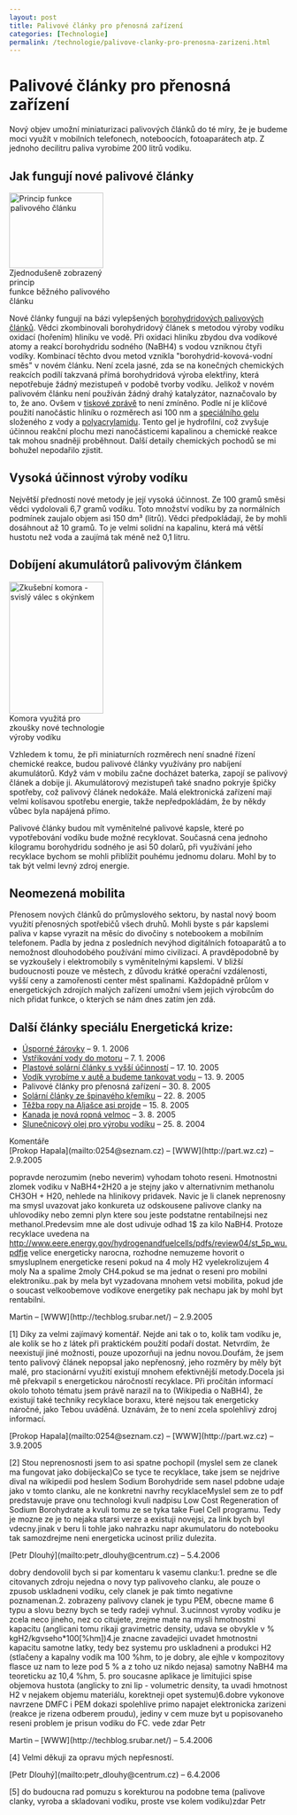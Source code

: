 ```yaml
---
layout: post
title: Palivové články pro přenosná zařízení
categories: [Technologie]
permalink: /technologie/palivove-clanky-pro-prenosna-zarizeni.html
---
```

# Palivové články pro přenosná zařízení

Nový objev umožní miniaturizaci palivových článků do té míry, že je budeme moci využít v mobilních telefonech, noteboocích, fotoaparátech atp. Z jednoho decilitru paliva vyrobíme 200 litrů vodíku.

## Jak fungují nové palivové články

<div class="obry" style="width:187px"><div class="leftbox"><img alt="Princip funkce palivového článku" height="136" src="http://www.techblog.cz/images/princip-funkce-palivoveho-clanku.jpg" width="170"/></div>Zjednodušeně zobrazený princip <br/>funkce běžného palivového článku</div> 

Nové články fungují na bázi vylepšených [borohydridových palivových článků](http://en.wikipedia.org/wiki/Sodium_borohydride). Vědci zkombinovali borohydridový článek s metodou výroby vodíku oxidací (hořením) hliníku ve vodě. Při oxidaci hliníku zbydou dva vodíkové atomy a reakcí borohydridu sodného (NaBH4) s vodou vzniknou čtyři vodíky. Kombinací těchto dvou metod vznikla "borohydrid-kovová-vodní směs" v novém článku. Není zcela jasné, zda se na konečných chemických reakcích podílí takzvaná přímá borohydridová výroba elektřiny, která nepotřebuje žádný mezistupeň v podobě tvorby vodíku. Jelikož v novém palivovém článku není používán žádný drahý katalyzátor, naznačovalo by to, že ano. Ovšem v [tiskové zprávě](http://news.uns.purdue.edu/UNS/html4ever/2005/050828.Varma.fuelcells.html) to není zmíněno. Podle ní je klíčové použití nanočástic hliníku o rozměrech asi 100 nm a [speciálního gelu](http://dermnetnz.org/procedures/polyacrylamide.html) složeného z vody a [polyacrylamidu](http://en.wikipedia.org/wiki/Polyacrylamide). Tento gel je hydrofilní, což zvyšuje účinnou reakční plochu mezi nanočásticemi kapalinou a chemické reakce tak mohou snadněji proběhnout. Další detaily chemických pochodů se mi bohužel nepodařilo zjistit.

## Vysoká účinnost výroby vodíku

Největší předností nové metody je její vysoká účinnost. Ze 100 gramů směsi vědci vydolovali 6,7 gramů vodíku. Toto množství vodíku by za normálních podmínek zaujalo objem asi 150 dm³ (litrů). Vědci předpokládají, že by mohli dosáhnout až 10 gramů. To je velmi solidní na kapalinu, která má větší hustotu než voda a zaujímá tak méně než 0,1 litru.

## Dobíjení akumulátorů palivovým článkem

<div class="obry" style="width:187px"><div class="leftbox"><img alt="Zkušební komora - svislý válec s okýnkem" height="238" src="http://www.techblog.cz/images/zkusebni-laboratorni-palivovy-clanek.jpg" width="170"/></div>Komora využitá pro zkoušky nové technologie výroby vodíku</div> 

Vzhledem k tomu, že při miniaturních rozměrech není snadné řízení chemické reakce, budou palivové články využívány pro nabíjení akumulátorů. Když vám v mobilu začne docházet baterka, zapojí se palivový článek a dobije ji. Akumulátorový mezistupeň také snadno pokryje špičky spotřeby, což palivový článek nedokáže. Malá elektronická zařízení mají velmi kolísavou spotřebu energie, takže nepředpokládám, že by někdy vůbec byla napájená přímo.

Palivové články budou mít vyměnitelné palivové kapsle, které po vypotřebování vodíku bude možné recyklovat. Současná cena jednoho kilogramu borohydridu sodného je asi 50 dolarů, při využívání jeho recyklace bychom se mohli přiblížit pouhému jednomu dolaru. Mohl by to tak být velmi levný zdroj energie.

## Neomezená mobilita

Přenosem nových článků do průmyslového sektoru, by nastal nový boom využití přenosných spotřebičů všech druhů. Mohli byste s pár kapslemi paliva v kapse vyrazit na měsíc do divočiny s notebookem a mobilním telefonem. Padla by jedna z posledních nevýhod digitálních fotoaparátů a to nemožnost dlouhodobého používání mimo civilizaci. A pravděpodobně by se vyzkoušely i elektromobily s vyměnitelnými kapslemi. V bližší budoucnosti pouze ve městech, z důvodu krátké operační vzdálenosti, vyšší ceny a zamořenosti center měst spalinami. Každopádně průlom v energetických zdrojích malých zařízení umožní všem jejich výrobcům do nich přidat funkce, o kterých se nám dnes zatím jen zdá.

## Další články speciálu Energetická krize:

  * [Úsporné žárovky](http://www.techblog.cz/veda/usporne-zarovky.html) – 9. 1. 2006
  * [Vstřikování vody do motoru](http://www.techblog.cz/technologie/vstrikovani-vody-do-motoru.html) – 7. 1. 2006
  * [Plastové solární články s vyšší účinností](http://www.techblog.cz/technologie/plastove-solarni-clanky-s-vyssi-ucinnosti.html) – 17. 10. 2005
  * [Vodík vyrobíme v autě a budeme tankovat vodu](http://www.techblog.cz/technologie/vodik-vyrobime-v-aute-a-budeme-tankovat-vodu.html) – 13. 9. 2005
  * Palivové články pro přenosná zařízení – 30. 8. 2005
  * [Solární články ze špinavého křemíku](http://www.techblog.cz/technologie/solarni-clanky-ze-spinaveho-kremiku.html) – 22. 8. 2005
  * [Těžba ropy na Aljašce asi projde](http://www.techblog.cz/technologie/tezba-ropy-na-aljasce-asi-projde.html) – 15. 8. 2005
  * [Kanada je nová ropná velmoc](http://www.techblog.cz/technologie/kanada-je-nova-ropna-velmoc.html) – 3. 8. 2005
  * [Slunečnicový olej pro výrobu vodíku](http://www.techblog.cz/technologie/slunecnicovy-olej-pro-vyrobu-vodiku.html) – 25. 8. 2004




<section id='comments-section'>
<div class='commentsheader'>Komentáře</div>        
<div class='comment-item-header' markdown=1>
[Prokop Hapala](mailto:0254@seznam.cz) &ndash; [WWW](http://part.wz.cz) &ndash; 2.9.2005
</div>

popravde nerozumim (nebo neverim) vyhodam tohoto reseni. Hmotnostni zlomek vodiku v NaBH4+2H20 a je stejny jako v alternativnim methanolu CH3OH + H20, nehlede na hlinikovy pridavek. Navic je li clanek neprenosny ma smysl uvazovat jako konkureta uz odskousene palivove clanky na uhlovodiky nebo zemni plyn ktere sou jeste podstatne rentabilnejsi nez methanol.Predevsim mne ale dost udivuje odhad 1$ za kilo NaBH4. Protoze recyklace uvedena na http://www.eere.energy.gov/hydrogenandfuelcells/pdfs/review04/st_5p_wu.pdfje velice energeticky narocna, rozhodne nemuzeme hovorit o smysluplnem energeticke reseni pokud na 4 moly H2 vyelekrolizujem 4 moly Na a spalime 2moly CH4.pokud se ma jednat o reseni pro mobilni elektroniku..pak by mela byt vyzadovana mnohem vetsi mobilita, pokud jde o soucast velkoobemove vodikove energetiky pak nechapu jak by mohl byt rentabilni.

<div class='comment-item-header' markdown=1>
Martin &ndash; [WWW](http://techblog.srubar.net/) &ndash; 2.9.2005
</div>

[1] Díky za velmi zajímavý komentář. Nejde ani tak o to, kolik tam vodíku je, ale kolik se ho z látek při praktickém použití podaří dostat. Netvrdím, že neexistují jiné možnosti, pouze upozorňuji na jednu novou.Doufám, že jsem tento palivový článek nepopsal jako nepřenosný, jeho rozměry by měly být malé, pro stacionární využití existují mnohem efektivnější metody.Docela jsi mě překvapil s energetickou náročností recyklace. Při pročítán informací okolo tohoto tématu jsem právě narazil na to (Wikipedia o NaBH4), že existují také techniky recyklace boraxu, které nejsou tak energeticky náročné, jako Tebou uváděná. Uznávám, že to není zcela spolehlivý zdroj informací.

<div class='comment-item-header' markdown=1>
[Prokop Hapala](mailto:0254@seznam.cz) &ndash; [WWW](http://part.wz.cz) &ndash; 3.9.2005
</div>

[2] Stou neprenosnosti jsem to asi spatne pochopil (myslel sem ze clanek ma fungovat jako dobijecka)Co se tyce te recyklace, take jsem se nejdrive dival na wikipedii pod heslem Sodium Borohydride sem nasel  pdobne udaje jako v tomto clanku, ale ne konkretni navrhy recyklaceMyslel sem ze to pdf predstavuje prave onu technologi kvuli nadpisu Low Cost Regeneration of Sodium Borohydrate a kvuli tomu ze se tyka take Fuel Cell programu. Tedy je mozne ze je to nejaka starsi verze a existuji novejsi, za link bych byl vdecny.jinak v beru li tohle jako nahrazku napr akumulatoru do notebooku tak samozdrejme neni energeticka ucinost priliz dulezita.

<div class='comment-item-header' markdown=1>
[Petr Dlouhý](mailto:petr_dlouhy@centrum.cz)  &ndash; 5.4.2006
</div>

dobry dendovolil bych si par komentaru k vasemu clanku:1. predne se dle citovanych zdroju  nejedna o novy typ palivoveho clanku, ale pouze o zpusob uskladneni vodiku, cely clanek je pak timto negativne poznamenan.2. zobrazeny palivovy clanek je typu PEM, obecne mame 6 typu a slovu bezny bych se tedy radeji vyhnul. 3.ucinnost vyroby vodiku je zcela neco jineho, nez co citujete, zrejme mate na mysli hmotnostni kapacitu (anglicani tomu rikaji gravimetric density, udava se obvykle v % kgH2/kgvseho*100[%hm])4.je znacne zavadejici uvadet hmotnostni kapacitu samotne latky, tedy bez systemu pro uskladneni a produkci H2 (stlačeny a kapalny vodík ma 100 %hm, to je dobry, ale ejhle v kompozitovy flasce uz nam to leze pod 5 % a z toho uz nikdo nejasa) samotny NaBH4 ma teoreticku az 10,4 %hm, 5. pro soucasne aplikace je limitujici spise objemova hustota (anglicky to zni lip - volumetric density, ta uvadi hmotnost H2 v nejakem objemu materiálu, korektneji opet systemu)6.dobre vykonove navrzene DMFC i PEM dokazi spolehlive primo napajet elektronicka zarizeni (reakce je rizena odberem proudu), jediny v cem muze byt u popisovaneho reseni problem je prisun vodiku do FC. vede zdar Petr

<div class='comment-item-header' markdown=1>
Martin &ndash; [WWW](http://techblog.srubar.net/) &ndash; 5.4.2006
</div>

[4] Velmi děkuji za opravu mých nepřesností.

<div class='comment-item-header' markdown=1>
[Petr Dlouhý](mailto:petr_dlouhy@centrum.cz)  &ndash; 6.4.2006
</div>

[5] do budoucna rad pomuzu s korekturou na podobne tema (palivove clanky, vyroba a skladovani vodiku, proste vse kolem vodiku)zdar Petr

</section>